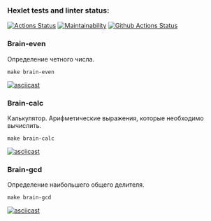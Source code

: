 ### Hexlet tests and linter status:
[![Actions Status](https://github.com/konratnox/php-project-lvl1/workflows/hexlet-check/badge.svg)](https://github.com/konratnox/php-project-lvl1/actions)
[![Maintainability](https://api.codeclimate.com/v1/badges/7a48e173474a1e6a1317/maintainability)](https://codeclimate.com/github/konratnox/php-project-lvl1/maintainability)
[![Github Actions Status](https://github.com/konratnox/php-project-lvl1/workflows/CI/badge.svg)](https://github.com/konratnox/php-project-lvl1/actions)

### Brain-even
Определение четного числа.

`make brain-even`

[![asciicast](https://asciinema.org/a/399204.svg)](https://asciinema.org/a/399204)

### Brain-calc
Калькулятор. Арифметические выражения, которые необходимо вычислить.

`make brain-calc`

[![asciicast](https://asciinema.org/a/5LvlazEpFkGa59kKRGmK21Jx9.svg)](https://asciinema.org/a/5LvlazEpFkGa59kKRGmK21Jx9)

### Brain-gcd
Определение наибольшего общего делителя.

`make brain-gcd`

[![asciicast](https://asciinema.org/a/aS2qwNfGcvplVp28j2vzYpK8R.svg)](https://asciinema.org/a/aS2qwNfGcvplVp28j2vzYpK8R)